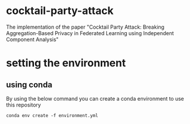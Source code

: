 # cocktail-party-attack
The implementation of the paper "Cocktail Party Attack: Breaking Aggregation-Based Privacy in Federated Learning using Independent Component Analysis"

# setting the environment
## using conda
By using the below command you can create a conda environment to use this repository

```commandline
conda env create -f environment.yml
```
